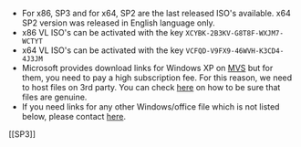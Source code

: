 <ul>
<li>For x86, SP3 and for x64, SP2 are the last released ISO's available. x64 SP2 version was released in English language only.</li>
<li>x86 VL ISO's can be activated with the key <code>XCYBK-2B3KV-G8T8F-WXJM7-WCTYT</code></li>
<li>x64 VL ISO's can be activated with the key <code>VCFQD-V9FX9-46WVH-K3CD4-4J3JM</code></li>
<li>Microsoft provides download links for Windows XP on <a href="https://visualstudio.microsoft.com/subscriptions/" target="_blank" rel="noopener noreferrer">MVS</a> but for them, you need to pay a high subscription fee. For this reason, we need to host files on 3rd party. You can check <a href="/genuine-installation-media#verify-authenticity-of-files">here</a> on how to be sure that files are genuine.</li>
<li>If you need links for any other Windows/office file which is not listed below, please contact <a href="https://discord.gg/gjJEfq7ux8" target="_blank" rel="noopener noreferrer">here</a>.</li>
</ul>

[[SP3]]
